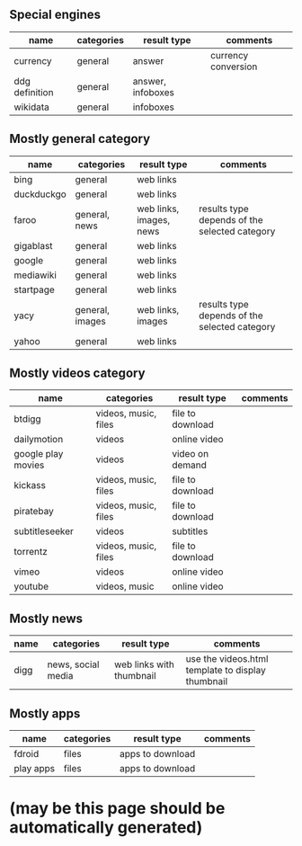 ## Special engines
| name | categories | result type | comments |
| -------- | ---------------------- | -------- | -------- |
| currency | general | answer | currency conversion |
| ddg definition | general | answer, infoboxes ||
| wikidata | general | infoboxes ||

## Mostly general category
| name | categories | result type | comments |
| -------- | ---------------------- | -------- | -------- |
| bing | general | web links ||
| duckduckgo | general | web links ||
| faroo | general, news | web links, images, news | results type depends of the selected category |
| gigablast | general | web links ||
| google | general | web links ||
| mediawiki | general | web links ||
| startpage | general | web links ||
| yacy | general, images | web links, images | results type depends of the selected category |
| yahoo | general | web links ||

## Mostly videos category
| name | categories | result type | comments |
| -------- | ---------------------- | -------- | -------- |
| btdigg | videos, music, files | file to download ||
| dailymotion | videos | online video ||
| google play movies | videos | video on demand ||
| kickass | videos, music, files | file to download ||
| piratebay | videos, music, files | file to download ||
| subtitleseeker | videos | subtitles ||
| torrentz | videos, music, files | file to download ||
| vimeo | videos | online video ||
| youtube | videos, music | online video ||

## Mostly news
| name | categories | result type | comments |
| -------- | ---------------------- | -------- | -------- |
| digg | news, social media | web links with thumbnail | use the videos.html template to display thumbnail |

## Mostly apps
| name | categories | result type | comments |
| -------- | ---------------------- | -------- | -------- |
| fdroid | files | apps to download ||
| play apps | files | apps to download ||


# (may be this page should be automatically generated)